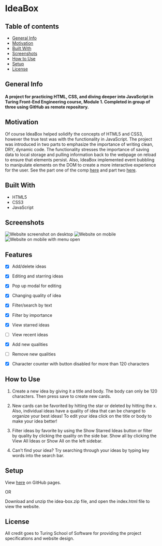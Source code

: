 # IdeaBox

## Table of contents
* [General Info](#General-Info)
* [Motivation](#Motivation)
* [Built With](#Built-With) 
* [Screenshots](#Screenshots)
* [How to Use](#How-to-Use)
* [Setup](#Setup)
* [License](#License)

## General Info

<h4>A project for practicing HTML, CSS, and diving deeper into JavaScript in Turing Front-End Engineering course, Module 1. Completed in group of three using GitHub as remote repository.</h4>


## Motivation
Of course IdeaBox helped solidify the concepts of HTML5 and CSS3, however the true test was with the functionality in JavaScript. The project was introduced in two parts to emphasize the importance of writing clean, DRY, dynamic code. The functionality stresses the importance of saving data to local storage and pulling information back to the webpage on reload to ensure that elements persist. Also, IdeaBox implemented event bubbling to manipulate elements on the DOM to create a more interactive experience for the user. See the part one of the comp <a href="https://frontend.turing.io/projects/ideabox-redux-wk1.html">here</a> and part two <a href="https://frontend.turing.io/projects/ideabox-redux-wk2.html">here</a>.


## Built With

- HTML5
- CSS3
- JavaScript


## Screenshots

<img src="https://github.com/posi7790/idea-box/blob/master/images/desktop-actual.png" alt="Website screenshot on desktop">
<img src="https://github.com/posi7790/idea-box/blob/master/images/mobile-actual.png" alt="Website on mobile">
<img src="https://github.com/posi7790/idea-box/blob/master/images/hamburger-menu.png" alt="Website on mobile with menu open">


## Features

- [x] Add/delete ideas
- [x] Editing and starring ideas
- [x] Pop up modal for editing
- [x] Changing quality of idea
- [x] Filter/search by text
- [x] Filter by importance
- [x] View starred ideas
- [ ] View recent ideas
- [x] Add new qualities
- [ ] Remove new qualities
- [x] Character counter with button disabled for more than 120 characters



## How to Use

1. Create a new idea by giving it a title and body. The body can only be 120 characters. Then press save to create new cards.

2. New cards can be favorited by hitting the star or deleted by hitting the x. Also, individual ideas have a quality of idea that can be changed to organize your best ideas! To edit your idea click on the title or body to make your idea better!

3. Filter ideas by favorite by using the Show Starred Ideas button or filter by quality by clicking the quality on the side bar. Show all by clicking the View All Ideas or Show All on the left sidebar.

4. Can't find your idea? Try searching through your ideas by typing key words into the search bar.


## Setup

View <a href="https://posi7790.github.io/idea-box/">here</a> on GitHub pages.

OR 

Download and unzip the idea-box.zip file, and open the index.html file to view the website.


## License

All credit goes to Turing School of Software for providing the project specifications and website design.

